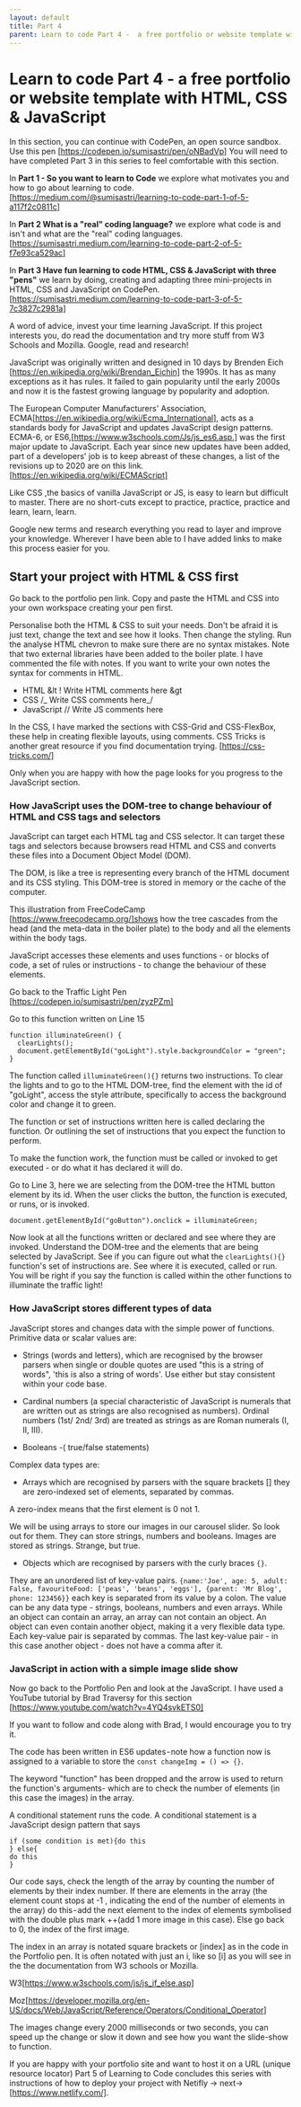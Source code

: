 ```yaml
---
layout: default
title: Part 4
parent: Learn to code Part 4 -  a free portfolio or website template with HTML, CSS & JavaScript
---
```


# Learn to code Part 4 - a free portfolio or website template with HTML, CSS & JavaScript

In this section, you can continue with CodePen, an open source sandbox. Use this pen [https://codepen.io/sumisastri/pen/oNBadVp]
You will need to have completed Part 3 in this series to feel comfortable with this section.

In **Part 1 - So you want to learn to Code** we explore what motivates you and how to go about learning to code.[https://medium.com/@sumisastri/learning-to-code-part-1-of-5-a117f2c0811c]

In **Part 2 What is a "real" coding language?** we explore what code is and isn't and what are the "real" coding languages.[https://sumisastri.medium.com/learning-to-code-part-2-of-5-f7e93ca529ac]

In **Part 3 Have fun learning to code HTML, CSS & JavaScript with three "pens"** we learn by doing, creating and adapting three mini-projects in HTML, CSS and JavaScript on CodePen. [https://sumisastri.medium.com/learning-to-code-part-3-of-5-7c3827c2981a]

A word of advice, invest your time learning JavaScript. If this project interests you, do read the documentation and try more stuff from W3 Schools and Mozilla. Google, read and research!

JavaScript was originally written and designed in 10 days by Brenden Eich [https://en.wikipedia.org/wiki/Brendan_Eichin] the 1990s. It has as many exceptions as it has rules. It failed to gain popularity until the early 2000s and now it is the fastest growing language by popularity and adoption.

The European Computer Manufacturers' Association, ECMA[https://en.wikipedia.org/wiki/Ecma_International], acts as a standards body for JavaScript and updates JavaScript design patterns. ECMA-6, or ES6,[https://www.w3schools.com/Js/js_es6.asp.] was the first major update to JavaScript. Each year since new updates have been added, part of a developers' job is to keep abreast of these changes, a list of the revisions up to 2020 are on this link.[https://en.wikipedia.org/wiki/ECMAScript]

Like CSS ,the basics of vanilla JavaScript or JS, is easy to learn but difficult to master. There are no short-cuts except to practice, practice, practice and learn, learn, learn.

Google new terms and research everything you read to layer and improve your knowledge. Wherever I have been able to I have added links to make this process easier for you.

## Start your project with HTML & CSS first

Go back to the portfolio pen link. Copy and paste the HTML and CSS into your own workspace creating your pen first.

Personalise both the HTML & CSS to suit your needs. Don't be afraid it is just text, change the text and see how it looks. Then change the styling.
Run the analyse HTML chevron to make sure there are no syntax mistakes. Note that two external libraries have been added to the boiler plate. I have commented the file with notes. If you want to write your own notes the syntax for comments in HTML.

- HTML &lt ! Write HTML comments here &gt
- CSS /_ Write CSS comments here_/
- JavaScript // Write JS comments here

In the CSS, I have marked the sections with CSS-Grid and CSS-FlexBox, these help in creating flexible layouts, using comments. CSS Tricks is another great resource if you find documentation trying. [https://css-tricks.com/]

Only when you are happy with how the page looks for you progress to the JavaScript section.

### How JavaScript uses the DOM-tree to change behaviour of HTML and CSS tags and selectors

JavaScript can target each HTML tag and CSS selector. It can target these tags and selectors because browsers read HTML and CSS and converts these files into a Document Object Model (DOM).

The DOM, is like a tree is representing every branch of the HTML document and its CSS styling. This DOM-tree is stored in memory or the cache of the computer.

This illustration from FreeCodeCamp [https://www.freecodecamp.org/]shows how the tree cascades from the head (and the meta-data in the boiler plate) to the body and all the elements within the body tags.

JavaScript accesses these elements and uses functions - or blocks of code, a set of rules or instructions - to change the behaviour of these elements.

Go back to the Traffic Light Pen [https://codepen.io/sumisastri/pen/zyzPZm]

Go to this function written on Line 15

```
function illuminateGreen() {
  clearLights();
  document.getElementById("goLight").style.backgroundColor = "green";
}
```

The function called `illuminateGreen(){}` returns two instructions. To clear the lights and to go to the HTML DOM-tree, find the element with the id of "goLight", access the style attribute, specifically to access the background color and change it to green.

The function or set of instructions written here is called declaring the function. Or outlining the set of instructions that you expect the function to perform.

To make the function work, the function must be called or invoked to get executed - or do what it has declared it will do.

Go to Line 3, here we are selecting from the DOM-tree the HTML button element by its id. When the user clicks the button, the function is executed, or runs, or is invoked.

```
document.getElementById("goButton").onclick = illuminateGreen;
```

Now look at all the functions written or declared and see where they are invoked. Understand the DOM-tree and the elements that are being selected by JavaScript. See if you can figure out what the `clearLights(){}` function's set of instructions are. See where it is executed, called or run. You will be right if you say the function is called within the other functions to illuminate the traffic light!

### How JavaScript stores different types of data

JavaScript stores and changes data with the simple power of functions.
Primitive data or scalar values are:

- Strings (words and letters), which are recognised by the browser parsers when single or double quotes are used "this is a string of words", 'this is also a string of words'. Use either but stay consistent within your code base.

- Cardinal numbers (a special characteristic of JavaScript is numerals that are written out as strings are also recognised as numbers). Ordinal numbers (1st/ 2nd/ 3rd) are treated as strings as are Roman numerals (I, II, III).

- Booleans -( true/false statements)

Complex data types are:

- Arrays which are recognised by parsers with the square brackets [] they are zero-indexed set of elements, separated by commas.

A zero-index means that the first element is 0 not 1.

We will be using arrays to store our images in our carousel slider. So look out for them. They can store strings, numbers and booleans. Images are stored as strings. Strange, but true.

- Objects which are recognised by parsers with the curly braces `{}`.

They are an unordered list of key-value pairs. `{name:'Joe', age: 5, adult: False, favouriteFood: ['peas', 'beans', 'eggs'], {parent: 'Mr Blog', phone: 123456}}` each key is separated from its value by a colon. The value can be any data type - strings, booleans, numbers and even arrays. While an object can contain an array, an array can not contain an object. An object can even contain another object, making it a very flexible data type. Each key-value pair is separated by commas. The last key-value pair - in this case another object - does not have a comma after it.

### JavaScript in action with a simple image slide show

Now go back to the Portfolio Pen and look at the JavaScript. I have used a YouTube tutorial by Brad Traversy for this section [https://www.youtube.com/watch?v=4YQ4svkETS0]

If you want to follow and code along with Brad, I would encourage you to try it.

The code has been written in ES6 updates - note how a function now is assigned to a variable to store the `const changeImg = () => {}`.

The keyword "function" has been dropped and the arrow is used to return the function's arguments- which are to check the number of elements (in this case the images) in the array.

A conditional statement runs the code. A conditional statement is a JavaScript design pattern that says

```
if (some condition is met){do this
} else{
do this
}
```

Our code says, check the length of the array by counting the number of elements by their index number. If there are elements in the array (the element count stops at -1 , indicating the end of the number of elements in the array) do this - add the next element to the index of elements symbolised with the double plus mark ++(add 1 more image in this case). Else go back to 0, the index of the first image.

The index in an array is notated square brackets or [index] as in the code in the Portfolio pen. It is often notated with just an i, like so [i] as you will see in the the documentation from W3 schools or Mozilla.

W3[https://www.w3schools.com/js/js_if_else.asp]

Moz[https://developer.mozilla.org/en-US/docs/Web/JavaScript/Reference/Operators/Conditional_Operator]

The images change every 2000 milliseconds or two seconds, you can speed up the change or slow it down and see how you want the slide-show to function.

If you are happy with your portfolio site and want to host it on a URL (unique resource locator) Part 5 of Learning to Code concludes this series with instructions of how to deploy your project with Netifly -> next->
[https://www.netlify.com/].
